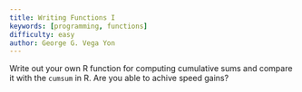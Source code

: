 ```yaml
---
title: Writing Functions I
keywords: [programming, functions]
difficulty: easy
author: George G. Vega Yon
---
```


Write out your own R function for computing cumulative sums and compare it with
the `cumsum` in R. Are you able to achive speed gains?